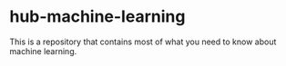 # hub-machine-learning
This is a repository that contains most of what you need to know about machine learning.
